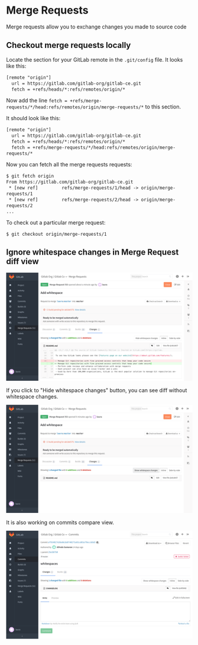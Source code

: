# Merge Requests

Merge requests allow you to exchange changes you made to source code

## Checkout merge requests locally

Locate the section for your GitLab remote in the `.git/config` file. It looks like this:

```
[remote "origin"]
  url = https://gitlab.com/gitlab-org/gitlab-ce.git
  fetch = +refs/heads/*:refs/remotes/origin/*
```

Now add the line `fetch = +refs/merge-requests/*/head:refs/remotes/origin/merge-requests/*` to this section.

It should look like this:

```
[remote "origin"]
  url = https://gitlab.com/gitlab-org/gitlab-ce.git
  fetch = +refs/heads/*:refs/remotes/origin/*
  fetch = +refs/merge-requests/*/head:refs/remotes/origin/merge-requests/*
```

Now you can fetch all the merge requests requests:

```
$ git fetch origin
From https://gitlab.com/gitlab-org/gitlab-ce.git
 * [new ref]         refs/merge-requests/1/head -> origin/merge-requests/1
 * [new ref]         refs/merge-requests/2/head -> origin/merge-requests/2
...
```

To check out a particular merge request:

```
$ git checkout origin/merge-requests/1
```

## Ignore whitespace changes in Merge Request diff view

![MR diff](merge_requests/merge_request_diff.png)

If you click to "Hide whitespace changes" button, you can see diff without whitespace changes.

![MR diff without whitespace](merge_requests/merge_request_diff_without_whitespace.png)

It is also working on commits compare view.

![Commit Compare](merge_requests/commit_compare.png)
